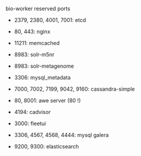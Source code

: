 bio-worker reserved ports

- 2379, 2380, 4001, 7001: etcd

- 80, 443: nginx

- 11211: memcached
- 8983: solr-m5nr
- 8983: solr-metagenome
- 3306: mysql_metadata
- 7000, 7002, 7199, 9042, 9160: cassandra-simple
- 80, 8001: awe server                            (80 !)
- 4194: cadvisor
- 3000: fleetui
- 3306, 4567, 4568, 4444: mysql galera
- 9200, 9300: elasticsearch

